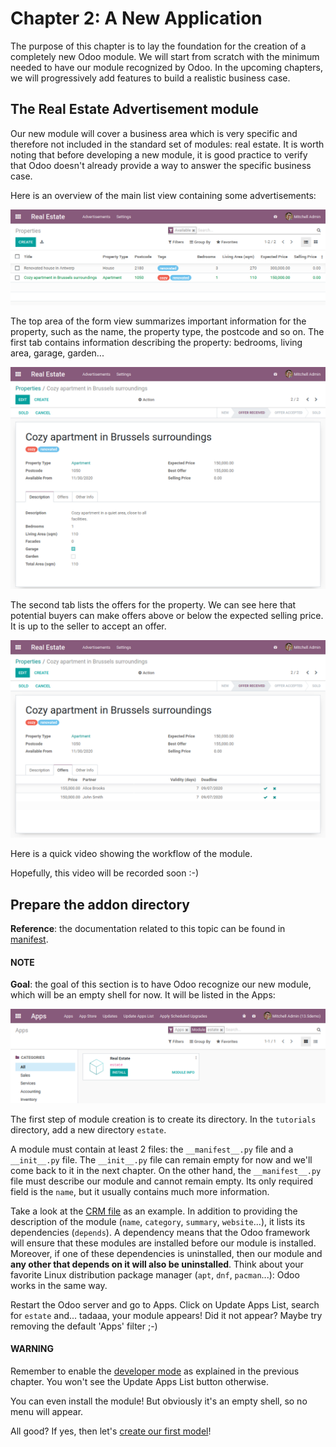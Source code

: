 # Chapter 2: A New Application

The purpose of this chapter is to lay the foundation for the creation of a completely new Odoo module.
We will start from scratch with the minimum needed to have our module recognized by Odoo.
In the upcoming chapters, we will progressively add features to build a realistic business case.

## The Real Estate Advertisement module

Our new module will cover a business area which is very specific and therefore not included in the
standard set of modules: real estate. It is worth noting that before
developing a new module, it is good practice to verify that Odoo doesn't already provide a way
to answer the specific business case.

Here is an overview of the main list view containing some advertisements:

![List view 01](../../../.gitbook/assets/overview_list_view_01.png)

The top area of the form view summarizes important information for the property, such as the name,
the property type, the postcode and so on. The first tab contains information describing the
property: bedrooms, living area, garage, garden...

![Form view 01](../../../.gitbook/assets/overview_form_view_01.png)

The second tab lists the offers for the property. We can see here that potential buyers can make
offers above or below the expected selling price. It is up to the seller to accept an offer.

![Form view 02](../../../.gitbook/assets/overview_form_view_02.png)

Here is a quick video showing the workflow of the module.

Hopefully, this video will be recorded soon :-)

## Prepare the addon directory

**Reference**: the documentation related to this topic can be found in
[manifest](developer/reference/backend/module.md#reference-module-manifest).

#### NOTE
**Goal**: the goal of this section is to have Odoo recognize our new module, which will
be an empty shell for now. It will be listed in the Apps:

![The new module appears in the list](../../../.gitbook/assets/app_in_list.png)

The first step of module creation is to create its directory. In the `tutorials`
directory, add a new directory `estate`.

A module must contain at least 2 files: the `__manifest__.py` file and a `__init__.py` file.
The `__init__.py` file can remain empty for now and we'll come back to it in the next chapter.
On the other hand, the `__manifest__.py` file must describe our module and cannot remain empty.
Its only required field is the `name`, but it usually contains much more information.

Take a look at the
[CRM file](https://github.com/odoo/odoo/blob/fc92728fb2aa306bf0e01a7f9ae1cfa3c1df0e10/addons/crm/__manifest__.py#L1-L67)
as an example. In addition to providing the description of the module (`name`, `category`,
`summary`, `website`...), it lists its dependencies (`depends`). A dependency means that the
Odoo framework will ensure that these modules are installed before our module is installed. Moreover, if
one of these dependencies is uninstalled, then our module and **any other that depends on it will also
be uninstalled**. Think about your favorite Linux distribution package manager
(`apt`, `dnf`, `pacman`...): Odoo works in the same way.

Restart the Odoo server and go to Apps. Click on Update Apps List, search for `estate` and...
tadaaa, your module appears! Did it not appear? Maybe try removing the default 'Apps' filter ;-)

#### WARNING
Remember to enable the [developer mode](applications/general/developer_mode.md#developer-mode) as explained in the previous
chapter. You won't see the Update Apps List button otherwise.

You can even install the module! But obviously it's an empty shell, so no menu will appear.

All good? If yes, then let's [create our first model](developer/tutorials/server_framework_101/03_basicmodel.md)!
